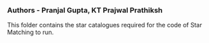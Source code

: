 ### Authors - Pranjal Gupta, KT Prajwal Prathiksh

This folder contains the star catalogues required for the code of Star Matching to run.